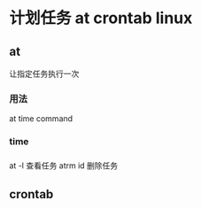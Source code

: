 # 计划任务 at crontab linux

## at
让指定任务执行一次
### 用法 
at time command

### time 


### 
at -l 查看任务
atrm id 删除任务



## crontab


